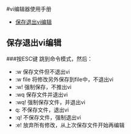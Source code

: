 #vi编辑器使用手册
*  <a href="#保存退出vi编辑" >保存退出vi编辑</a>

<span id = "#保存退出vi编辑1"></span>
## 保存退出vi编辑

###按ESC键 跳到命令模式，然后：

* :w   保存文件但不退出vi
* :w file 将修改另外保存到file中，不退出vi
* :w!   强制保存，不推出vi
* :wq  保存文件并退出vi
* :wq! 强制保存文件，并退出vi
* q:  不保存文件，退出vi
* :q! 不保存文件，强制退出vi
* :e! 放弃所有修改，从上次保存文件开始再编辑


